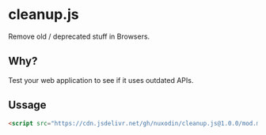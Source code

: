 # cleanup.js
Remove old / deprecated stuff in Browsers.

## Why?

Test your web application to see if it uses outdated APIs.

## Ussage

```html
<script src="https://cdn.jsdelivr.net/gh/nuxodin/cleanup.js@1.0.0/mod.min.js"></script>
```
